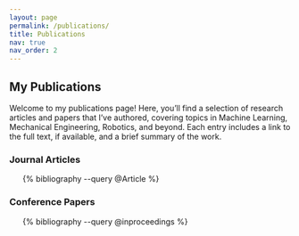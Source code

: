 ```yaml
---
layout: page
permalink: /publications/
title: Publications
nav: true
nav_order: 2
---
```


## My Publications

Welcome to my publications page! Here, you’ll find a selection of research articles and papers that I’ve authored, covering topics in Machine Learning, Mechanical Engineering, Robotics, and beyond. Each entry includes a link to the full text, if available, and a brief summary of the work.

### Journal Articles

<div class="publications">
  <ul>
    {% bibliography --query @Article %}
  </ul>
</div>

### Conference Papers

<div class="publications">
  <ul>
    {% bibliography --query @inproceedings %}
  </ul>
</div>
